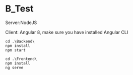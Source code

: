 # B_Test
Server:NodeJS

Client: Angular 8, make sure you have installed Angular CLI
```
cd .\Backend\
npm install
npm start

cd .\Frontend\
npm install
ng serve
```
